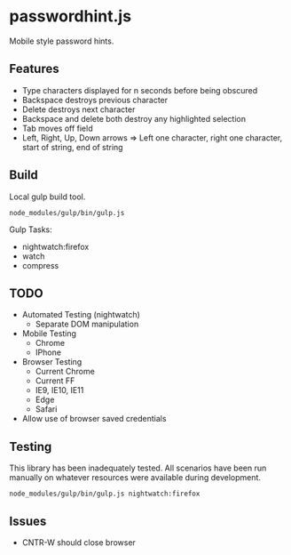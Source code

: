 # passwordhint.js

Mobile style password hints.

## Features
 - Type characters displayed for n seconds before being obscured
 - Backspace destroys previous character
 - Delete destroys next character
 - Backspace and delete both destroy any highlighted selection
 - Tab moves off field
 - Left, Right, Up, Down arrows => Left one character, right one character, start of string, end of string

## Build
Local gulp build tool.

```node_modules/gulp/bin/gulp.js ```

Gulp Tasks:
 * nightwatch:firefox
 * watch
 * compress


## TODO
 - Automated Testing (nightwatch)
   - Separate DOM manipulation
 - Mobile Testing
   - Chrome
   - IPhone
 - Browser Testing
   - Current Chrome
   - Current FF
   - IE9, IE10, IE11
   - Edge
   - Safari
 - Allow use of browser saved credentials

## Testing
This library has been inadequately tested.  All scenarios have been run manually on whatever resources were available during development.

```node_modules/gulp/bin/gulp.js nightwatch:firefox```

## Issues
 - CNTR-W should close browser
